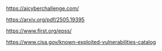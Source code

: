 https://aicyberchallenge.com/

https://arxiv.org/pdf/2505.19395

https://www.first.org/epss/

https://www.cisa.gov/known-exploited-vulnerabilities-catalog
